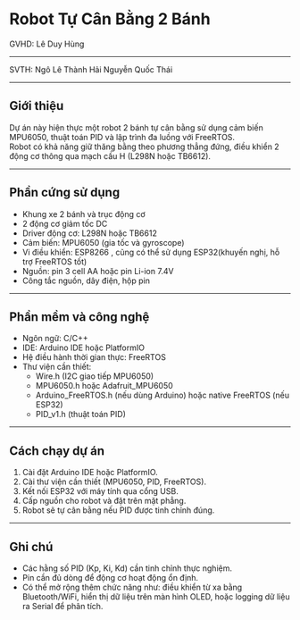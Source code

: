 # Robot Tự Cân Bằng 2 Bánh

GVHD: Lê Duy Hùng

---

SVTH: Ngô Lê Thành Hải
      Nguyễn Quốc Thái

---

## Giới thiệu
Dự án này hiện thực một robot 2 bánh tự cân bằng sử dụng cảm biến MPU6050, thuật toán PID và lập trình đa luồng với FreeRTOS.  
Robot có khả năng giữ thăng bằng theo phương thẳng đứng, điều khiển 2 động cơ thông qua mạch cầu H (L298N hoặc TB6612).

---

## Phần cứng sử dụng
- Khung xe 2 bánh và trục động cơ
- 2 động cơ giảm tốc DC
- Driver động cơ: L298N hoặc TB6612
- Cảm biến: MPU6050 (gia tốc và gyroscope)
- Vi điều khiển: ESP8266 , cũng có thể sử dụng ESP32(khuyến nghị, hỗ trợ FreeRTOS tốt)
- Nguồn: pin 3 cell AA hoặc pin Li-ion 7.4V
- Công tắc nguồn, dây điện, hộp pin

---

## Phần mềm và công nghệ
- Ngôn ngữ: C/C++
- IDE: Arduino IDE hoặc PlatformIO
- Hệ điều hành thời gian thực: FreeRTOS
- Thư viện cần thiết:
  - Wire.h (I2C giao tiếp MPU6050)
  - MPU6050.h hoặc Adafruit_MPU6050
  - Arduino_FreeRTOS.h (nếu dùng Arduino) hoặc native FreeRTOS (nếu ESP32)
  - PID_v1.h (thuật toán PID)

---

## Cách chạy dự án
1. Cài đặt Arduino IDE hoặc PlatformIO.
2. Cài thư viện cần thiết (MPU6050, PID, FreeRTOS).
3. Kết nối ESP32 với máy tính qua cổng USB.
4. Cấp nguồn cho robot và đặt trên mặt phẳng.
5. Robot sẽ tự cân bằng nếu PID được tinh chỉnh đúng.

---

## Ghi chú
- Các hằng số PID (Kp, Ki, Kd) cần tinh chỉnh thực nghiệm.
- Pin cần đủ dòng để động cơ hoạt động ổn định.
- Có thể mở rộng thêm chức năng như: điều khiển từ xa bằng Bluetooth/WiFi, hiển thị dữ liệu trên màn hình OLED, hoặc logging dữ liệu ra Serial để phân tích.
